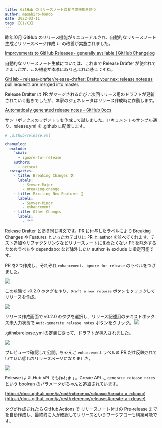 ```yaml
---
title: GitHub のリリースノート自動生成機能を使う
author: masahiro-kondo
date: 2022-03-11
tags: [CI/CD]
---
```


昨年10月 GitHub のリリース機能がリニューアルされ、自動的なリリースノート生成とリリースページ作成 UI の改善が実施されました。

[Improvements to GitHub Releases - generally available | GitHub Changelog](https://github.blog/changelog/2021-10-20-improvements-to-github-releases-generally-available/)

自動的なリリースノート生成については、これまで Release Drafter が使われてきましたが、この機能が本家に取り込まれた感じですね。

[GitHub - release-drafter/release-drafter: Drafts your next release notes as pull requests are merged into master.](https://github.com/release-drafter/release-drafter)

Release Drafter は PR がマージされるたびに次回リリース用のドラフトが更新されていく動きでしたが、本家のジェネレータはリリース作成時に作動します。

[Automatically generated release notes - GitHub Docs](https://docs.github.com/en/repositories/releasing-projects-on-github/automatically-generated-release-notes)

サンドボックスのリポジトリを作成して試しました。ドキュメントのサンプル通り、release.yml を .github に配置します。

```yaml
# .github/release.yml

changelog:
  exclude:
    labels:
      - ignore-for-release
    authors:
      - octocat
  categories:
    - title: Breaking Changes 🛠
      labels:
        - Semver-Major
        - breaking-change
    - title: Exciting New Features 🎉
      labels:
        - Semver-Minor
        - enhancement
    - title: Other Changes
      labels:
        - "*"
```

Release Drafter とほぼ同じ構文です。PR に付与したラベルにより Breaking Changes や Features といったカテゴリに PR と author を並べてくれます。テスト追加やリファクタリングなどリリースノートに含めたくない PR を除外するためのラベルや dependabot など除外したい author も exclude に指定可能です。

PR を2つ作成し、それぞれ `enhancement`、`ignore-for-release` のラベルをつけました。

![](https://i.gyazo.com/701b08b038ed3442e20ffd9bf89e039c.png)

この状態で v0.2.0 のタグを作り、`Draft a new release` ボタンをクリックしてリリースを作成。

![](https://i.gyazo.com/3aab07372c07a7603aaf7cccf3059364.png)

リリース作成画面で v0.2.0 のタグを選択し、リリース記述用のテキストボックス未入力状態で `Auto-generate release notes` ボタンをクリック。
![](https://i.gyazo.com/81543b7b35aceb7462bf92be45df585b.png)

.github/release.yml の定義に従って、ドラフトが挿入されました。

![](https://i.gyazo.com/9b0a31714029816ae882f9b8d527e40e.png)

プレビューで確認して公開。ちゃんと `enhancement` ラベルの PR だけ反映されていていい感じのリリースページになりました。

![](https://i.gyazo.com/2d90ff60f16bb611be2a0b67f18cedd5.png)

Release は GitHub API でも作れます。Create API に `generate_release_notes` という boolean のパラメータがちゃんと追加されています。

[https://docs.github.com/ja/rest/reference/releases#create-a-release](https://docs.github.com/ja/rest/reference/releases#create-a-release)

タグが作成されたら GitHub Actions で リリースノート付きの Pre-release までを自動作成し、最終的に人が確認してリリースというワークフローも構築可能です。
